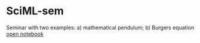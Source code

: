 # SciML-sem
Seminar with two examples: a) mathematical pendulum; b) Burgers equation\
[open notebook](https://colab.research.google.com/github/Vovcick/SciML-sem/blob/main/PIML_student_v2.ipynb)

